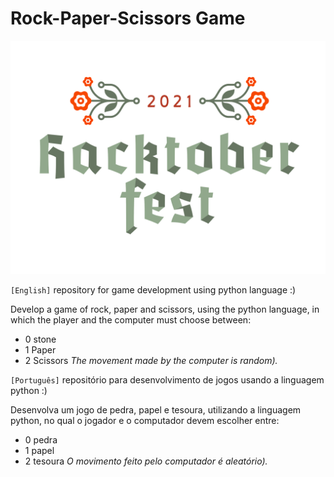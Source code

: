 # Rock-Paper-Scissors Game

<img src="logo-hacktoberfest.svg">

```[English]```
repository for game development using python language :)

Develop a game of rock, paper and scissors, using the python language, in which the player and the computer must choose between:
- 0 stone
- 1 Paper
- 2 Scissors
*The movement made by the computer is random).*

```[Português]```
repositório para desenvolvimento de jogos usando a linguagem python :)

Desenvolva um jogo de pedra, papel e tesoura, utilizando a linguagem python, no qual o jogador e o computador devem escolher entre:
- 0 pedra
- 1 papel
- 2 tesoura
*O movimento feito pelo computador é aleatório).*

